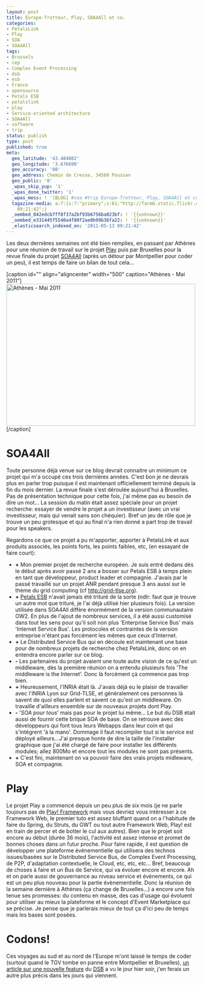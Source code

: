 ```yaml
---
layout: post
title: Europe-Trotteur, Play, SOA4All et co.
categories:
- PetalsLink
- Play
- SOA
- SOA4All
tags:
- Brussels
- cep
- Complex Event Processing
- dsb
- esb
- France
- opensource
- Petals ESB
- petalslink
- play
- Service-oriented architecture
- SOA4All
- software
- trip
status: publish
type: post
published: true
meta:
  geo_latitude: '43.484082'
  geo_longitude: '3.676690'
  geo_accuracy: '80'
  geo_address: Chemin de Cresse, 34560 Poussan
  geo_public: '0'
  _wpas_skip_yup: '1'
  _wpas_done_twitter: '1'
  _wpas_mess: ! '[BLOG] #soa #trip Europe-Trotteur, Play, SOA4All et co.:'
  tagazine-media: a:7:{s:7:"primary";s:61:"http://farm6.static.flickr.com/5269/5693275664_14d6c00ef9.jpg";s:6:"images";a:1:{s:61:"http://farm6.static.flickr.com/5269/5693275664_14d6c00ef9.jpg";a:6:{s:8:"file_url";s:61:"http://farm6.static.flickr.com/5269/5693275664_14d6c00ef9.jpg";s:5:"width";s:3:"500";s:6:"height";s:3:"375";s:4:"type";s:5:"image";s:4:"area";s:6:"187500";s:9:"file_path";s:0:"";}}s:6:"videos";a:0:{}s:11:"image_count";s:1:"1";s:6:"author";s:7:"3303881";s:7:"blog_id";s:7:"3069558";s:9:"mod_stamp";s:19:"2011-05-13
    09:21:42";}
  _oembed_042edcb7ff8f37a2bf93b6756ba023bf: ! '{{unknown}}'
  _oembed_e331445f5540a4f80f2ae0b99b36fa22: ! '{{unknown}}'
  _elasticsearch_indexed_on: '2011-05-13 09:21:42'
---
```

Les deux dernières semaines ont été bien remplies, en passant par Athènes pour une réunion de travail sur le projet <a href="http://play-project.eu/" target="_blank">Play</a> puis par Bruxelles pour la revue finale du projet <a href="http://soa4all.eu" target="_blank">SOA4All</a> (après un détour par Montpellier pour coder un peu), il est temps de faire un bilan de tout cela...

[caption id="" align="aligncenter" width="500" caption="Athènes - Mai 2011"]<a href="http://www.flickr.com/photos/hamerling/5693275664/"><img title="Athènes - Mai 2011" src="http://farm6.static.flickr.com/5269/5693275664_14d6c00ef9.jpg" alt="Athènes - Mai 2011" width="500" height="375" /></a>[/caption]
<p style="text-align:center;"></p>

<h1>SOA4All</h1>
Toute personne déjà venue sur ce blog devrait connaitre un minimum ce projet qui m'a occupé ces trois dernières années. C'est bon je ne devrais plus en parler trop puisque il est maintenant officiellement terminé depuis la fin du mois dernier. La revue finale s'est déroulée aujourd'hui à Bruxelles. Pas de présentation technique pour cette fois, j'ai même pas eu besoin de dire un mot... La session du matin était assez spéciale pour un projet recherche: essayer de vendre le projet a un investisseur (avec un vrai investisseur, mais qui venait sans son chéquier). Bref un jeu de rôle que je trouve un peu grotesque et qui au final n'a rien donné a part trop de travail pour les speakers.

Regardons ce que ce projet a pu m'apporter, apporter à PetalsLink et aux produits associés, les points forts, les points faibles, etc, (en essayant de faire court):
<ul>
	<li><strong>+</strong> Mon premier projet de recherche européen. Je suis entré dedans dès le début après avoir passé 2 ans a bosser sur Petals ESB à temps plein en tant que développeur, product leader et compagnie. J'avais par le passé travaillé sur un projet ANR pendant presque 3 ans aussi sur le thème du grid computing (cf <a href="http://grid-tlse.org" target="_blank">http://grid-tlse.org</a>).</li>
	<li><strong>+</strong> <a href="http://petals.ow2.org" target="_blank">Petals ESB</a> n'avait jamais été trituré de la sorte (ndlr: faut que je trouve un autre mot que trituré, je l'ai déjà utilisé hier plusieurs fois). La version utilisée dans SOA4All diffère énormément de la version communautaire OW2. En plus de l'ajout de nombreux services, il a été aussi customisé dans tout les sens pour qu'il soit non plus 'Enterprise Service Bus' mais 'Internet Service Bus'. Les protocoles et contraintes de la version entreprise n'étant pas forcément les mêmes que ceux d'Internet.</li>
	<li><strong>+</strong> Le Distributed Service Bus qui en découle est maintenant une base pour de nombreux projets de recherche chez PetalsLink, donc on en entendra encore parler sur ce blog.</li>
	<li><strong>-</strong> Les partenaires du projet avaient une toute autre vision de ce qu'est un middleware, dès la première réunion on a entendu plusieurs fois 'The middleware is the Internet'. Donc là forcément çà commence pas trop bien.</li>
	<li><strong>+</strong> Heureusement, l'INRIA était là. J'avais déjà eu le plaisir de travailler avec l'INRIA Lyon sur Grid-TLSE, et généralement ces personnes là savent de quoi elles parlent et savent ce qu'est un middleware. On travaille d'ailleurs ensemble sur de nouveaux projets dont Play.</li>
	<li><strong>-</strong> '<em>SOA pour tous</em>' mais pas pour le projet lui même... Le but du DSB était aussi de fournir cette brique SOA de base. On se retrouve avec des développeurs qui font tous leurs Webapps dans leur coin et qui s'intégrent 'à la mano'. Dommage il faut recompiler tout si le service est déployé ailleurs...J'ai presque honte de dire la taille de l'installer graphique que j'ai été chargé de faire pour installer les différents modules; allez 800Mo et encore tout les modules ne sont pas présents.</li>
	<li><strong>+</strong> C'est fini, maintenant on va pouvoir faire des vrais projets midleware, SOA et compagnie.</li>
</ul>
<h1>Play</h1>
Le projet Play a commencé depuis un peu plus de six mois (je ne parle toujours pas de <a href="http://www.playframework.org/" target="_blank">Play! Framework</a> mais vous devriez vous intéresser à ce Framework Web, le premier tuto est assez bluffant quand on a l'habitude de faire du Spring, du Struts, du GWT ou tout autre Framework Web, Play! est en train de percer et de botter le cul aux autres). Bien que le projet soit encore au début (durée 36 mois), l'activité est assez intense et promet de bonnes choses dans un futur proche. Pour faire rapide, il est question de développer une plateforme événementielle qui utilisera des technos issues/basées sur le Distributed Service Bus, de Complex Event Processing, de P2P, d'adaptation contextuelle, le Cloud, etc, etc, etc... Bref, beaucoup de choses à faire et un Bus de Service, qui va évoluer encore et encore. Ah et on parle aussi de gouvernance au niveau service et évènements, ce qui est un peu plus nouveau pour la partie évènementielle.
Donc la réunion de la semaine dernière à Athènes (ça change de Bruxelles...) a encore une fois tenue ses promesses: du contenu en masse, des cas d'usage qui évoluent pour utiliser au mieux la plateforme et le concept d'Event Marketplace qui se précise. Je pense que je parlerais mieux de tout ça d'ici peu de temps mais les bases sont posées.
<h1>Codons!</h1>
Ces voyages au sud et au nord de l'Europe m'ont laissé le temps de coder (surtout quand le TGV tombe en panne entre Montpellier et Bruxelles), <a title="Jouons avec le Petals Kernel et Apache CXF" href="http://chamerling.org/2011/05/12/jouons-avec-le-petals-kernel-et-apache-cxf/" target="_blank">un article sur une nouvelle feature</a> du <a href="http://research.petalslink.org/display/petalsdsb/PetalsDSB+Overview" target="_blank">DSB</a> a vu le jour hier soir, j'en ferais un autre plus précis dans les jours qui viennent.
